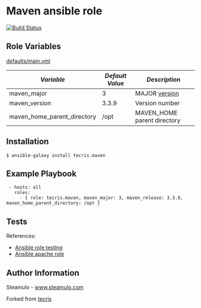 # Maven ansible role


[![Build Status](https://travis-ci.org/tecris/ansible-maven.svg?branch=master)](https://travis-ci.org/tecris/ansible-maven)


Role Variables
--------------

[defaults/main.yml](defaults/main.yml)

|*Variable*  | *Default Value* |*Description* |
| --- | --- | --- |
| maven_major | 3 | MAJOR [version](http://semver.org/) |
| maven_version | 3.3.9 | Version number|
| maven_home_parent_directory | /opt | MAVEN_HOME parent directory|

Installation
------------

 `$ ansible-galaxy install tecris.maven`

Example Playbook
----------------
```
 - hosts: all
   roles:
     - { role: tecris.maven, maven_major: 3, maven_release: 3.3.9, maven_home_parent_directory: /opt }
```
Tests
-----
References:
 - [Ansible role testing](http://www.jeffgeerling.com/blog/testing-ansible-roles-travis-ci-github)
 - [Ansible apache role](https://github.com/geerlingguy/ansible-role-apache)

Author Information
------------------

Steamulo - www.steamulo.com

Forked from [tecris](https://github.com/tecris)
